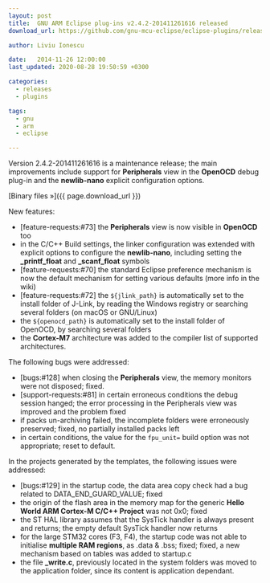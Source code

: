 ```yaml
---
layout: post
title:  GNU ARM Eclipse plug-ins v2.4.2-201411261616 released
download_url: https://github.com/gnu-mcu-eclipse/eclipse-plugins/releases/tag/v2.4.2-201411261616

author: Liviu Ionescu

date:   2014-11-26 12:00:00
last_updated: 2020-08-28 19:50:59 +0300

categories:
  - releases
  - plugins

tags:
  - gnu
  - arm
  - eclipse

---
```


Version 2.4.2-201411261616 is a maintenance release; the main improvements include support for **Peripherals** view in the **OpenOCD** debug plug-in and the **newlib-nano** explicit configuration options.

[Binary files »]({{ page.download_url }})

New features:

- [feature-requests:#73] the **Peripherals** view is now visible in **OpenOCD** too
- in the C/C++ Build settings, the linker configuration was extended with explicit options to configure the **newlib-nano**, including setting the **_printf_float** and **_scanf_float** symbols
- [feature-requests:#70] the standard Eclipse preference mechanism is now the default mechanism for setting various defaults (more info in the wiki)
- [feature-requests:#72] the `${jlink_path}` is automatically set to the install folder of J-Link, by reading the Windows registry or searching several folders (on macOS or GNU/Linux)
- the `${openocd_path}` is automatically set to the install folder of OpenOCD, by searching several folders
- the **Cortex-M7** architecture was added to the compiler list of supported architectures.

The following bugs were addressed:

- [bugs:#128] when closing the **Peripherals** view, the memory monitors were not disposed; fixed.
- [support-requests:#81] in certain erroneous conditions the debug session hanged; the error processing in the Peripherals view was improved and the problem fixed
- if packs un-archiving failed, the incomplete folders were erroneously preserved; fixed, no partially installed packs left
- in certain conditions, the value for the `fpu_unit=` build option was not appropriate; reset to default.

In the projects generated by the templates, the following issues were addressed:

- [bugs:#129] in the startup code, the data area copy check had a bug related to DATA_END_GUARD_VALUE; fixed
- the origin of the flash area in the memory map for the generic **Hello World ARM Cortex-M C/C++  Project** was not 0x0; fixed
- the ST HAL library assumes that the SysTick handler is always present and returns; the empty default SysTick handler now returns
- for the large STM32 cores (F3, F4), the startup code was not able to initialise **multiple RAM regions**, as .data & .bss; fixed; fixed, a new mechanism based on tables was added to startup.c
- the file **_write.c**, previously located in the system folders was moved to the application folder, since its content is application dependant.
